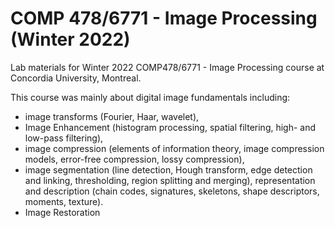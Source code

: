 # COMP 478/6771 - Image Processing (Winter 2022)
Lab materials for Winter 2022 COMP478/6771 - Image Processing course at Concordia University, Montreal.

This course was mainly about digital image fundamentals including:

- image transforms (Fourier, Haar, wavelet),
- Image Enhancement (histogram processing, spatial filtering, high- and low-pass filtering),
- image compression (elements of information theory, image compression models, error-free compression, lossy compression),
- image segmentation (line detection, Hough transform, edge detection and linking, thresholding, region splitting and merging), representation and description (chain codes, signatures, skeletons, shape descriptors, moments, texture).
- Image Restoration
